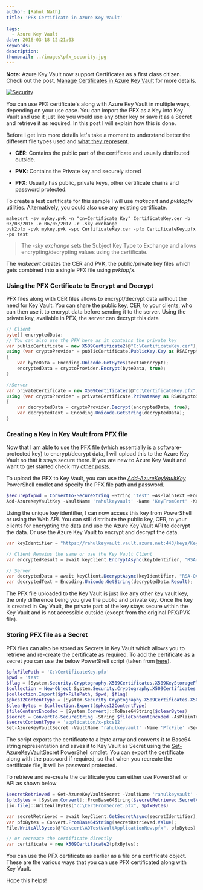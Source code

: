 ```yaml
---
author: [Rahul Nath]
title: 'PFX Certificate in Azure Key Vault'
  
tags:
  - Azure Key Vault
date: 2016-03-18 12:21:03
keywords:
description:
thumbnail: ../images\pfx_security.jpg
---
```


<div class="alert alert-info">
<strong>Note:</strong> Azure Key Vault now support Certificates as a first class citizen. Check out the post, <a href ="http://www.rahulpnath.com/blog/manage-certificates-in-azure-key-vault/">Manage Certificates in Azure Key Vault</a> for more details.
</div>

<a href="http://perspecsys.com/" class="center" title="Image By Perspecsys Photos, from https://www.flickr.com/photos/111692634@N04/15855489588"><img class="center" alt="Security" src="/images\pfx_security.jpg" /></a>

You can use PFX certificate's along with Azure Key Vault in multiple ways, depending on your use case. You can import the PFX as a Key into Key Vault and use it just like you would use any other key or save it as a Secret and retrieve it as required. In this post I will explain how this is done.

Before I get into more details let's take a moment to understand better the different file types used and [what they represent](http://stackoverflow.com/questions/2292495/what-is-the-difference-between-a-cer-pvk-and-pfx-file).

- **CER**: Contains the public part of the certificate and usually distributed outside.

- **PVK**: Contains the Private key and securely stored

- **PFX**: Usually has public, private keys, other certificate chains and password protected.

To create a test certificate for this sample I will use _makecert_ and _pvktopfx_ utilities. Alternatively, you could also use any existing certificate.

```text
makecert -sv mykey.pvk -n "cn=Certificate Key" CertificateKey.cer -b 03/03/2016 -e 06/05/2017 -r -sky exchange
pvk2pfx -pvk mykey.pvk -spc CertificateKey.cer -pfx CertificateKey.pfx -po test
```

> The _-sky exchange_ sets the Subject Key Type to Exchange and allows encrypting/decrypting values using the certificate.

The _makecert_ creates the CER and PVK, the public/private key files which gets combined into a single PFX file using _pvktopfx_.

### Using the PFX Certificate to Encrypt and Decrypt

PFX files along with CER files allows to encrypt/decrypt data without the need for Key Vault. You can share the public key, CER, to your clients, who can then use it to encrypt data before sending it to the server. Using the private key, available in PFX, the server can decrypt this data

```csharp
// Client
byte[] encryptedData;
// You can also use the PFX here as it contains the private key
var publicCertificate = new X509Certificate2(@"C:\CertificateKey.cer");
using (var cryptoProvider = publicCertificate.PublicKey.Key as RSACryptoServiceProvider)
{
    var byteData = Encoding.Unicode.GetBytes(textToEncrypt);
    encryptedData = cryptoProvider.Encrypt(byteData, true);
}

//Server
var privateCertificate = new X509Certificate2(@"C:\CertificateKey.pfx", "test");
using (var cryptoProvider = privateCertificate.PrivateKey as RSACryptoServiceProvider)
{
    var decryptedData = cryptoProvider.Decrypt(encryptedData, true);
    var decryptedText = Encoding.Unicode.GetString(decryptedData);
}

```

### Creating a Key in Key Vault from PFX file

Now that I am able to use the PFX file (which essentially is a software-protected key) to encrypt/decrypt data, I will upload this to the Azure Key Vault so that it stays secure there. If you are new to Azure Key Vault and want to get started check my [other posts](http://www.rahulpnath.com/blog/category/azure-key-vault/).

To upload the PFX to Key Vault, you can use the _[Add-AzureKeyVaultKey](https://msdn.microsoft.com/en-us/library/dn868048.aspx)_ PowerShell cmdlet and specify the PFX file path and password.

```powershell
$securepfxpwd = ConvertTo-SecureString –String 'test' –AsPlainText –Force
Add-AzureKeyVaultKey -VaultName 'rahulkeyvault' -Name 'KeyFromCert' -KeyFilePath 'c:\CertificateKey.pfx' -KeyFilePassword $securepfxpwd
```

Using the unique key identifier, I can now access this key from PowerShell or using the Web API. You can still distribute the public key, CER, to your clients for encrypting the data and use the Azure Key Vault API to decrypt the data. Or use the Azure Key Vault to encrypt and decrypt the data.

```csharp
var keyIdentifier = "https://rahulkeyvault.vault.azure.net:443/keys/KeyFromCert/";

// Client Remains the same or use the Key Vault Client
var encryptedResult = await keyClient.EncryptAsync(keyIdentifier, "RSA-OAEP", byteData);

// Server
var decryptedData = await keyClient.DecryptAsync(keyIdentifier, "RSA-OAEP", certED);
var decryptedText = Encoding.Unicode.GetString(decryptedData.Result);
```

The PFX file uploaded to the Key Vault is just like any other key vault key, the only difference being you give the public and private key. Once the key is created in Key Vault, the private part of the key stays secure within the Key Vault and is not accessible outside (except from the original PFX/PVK file).

### Storing PFX file as a Secret

PFX files can also be stored as Secrets in Key Vault which allows you to retrieve and re-create the certificate as required. To add the certificate as a secret you can use the below PowerShell script (taken from [here](http://stackoverflow.com/questions/33728213/how-to-store-pfx-certificate-in-azure-key-vault)).

```powershell
$pfxFilePath = 'C:\CertificateKey.pfx'
$pwd = 'test'
$flag = [System.Security.Cryptography.X509Certificates.X509KeyStorageFlags]::Exportable
$collection = New-Object System.Security.Cryptography.X509Certificates.X509Certificate2Collection
$collection.Import($pfxFilePath, $pwd, $flag)
$pkcs12ContentType = [System.Security.Cryptography.X509Certificates.X509ContentType]::Pkcs12
$clearBytes = $collection.Export($pkcs12ContentType)
$fileContentEncoded = [System.Convert]::ToBase64String($clearBytes)
$secret = ConvertTo-SecureString -String $fileContentEncoded -AsPlainText –Force
$secretContentType = 'application/x-pkcs12'
Set-AzureKeyVaultSecret -VaultName 'rahulkeyvault' -Name 'PfxFile' -SecretValue $Secret -ContentType $secretContentType
```

The script exports the certificate to a byte array and converts it to Base64 string representation and saves it to Key Vault as Secret using the [Set-AzureKeyVaultSecret](https://msdn.microsoft.com/en-us/library/dn868050.aspx) PowerShell cmdlet. You can export the certificate along with the password if required, so that when you recreate the certificate file, it will be password protected.

To retrieve and re-create the certificate you can either use PowerShell or API as shown below

```powershell
$secretRetrieved = Get-AzureKeyVaultSecret -VaultName 'rahulkeyvault' -Name 'PfxFile'
$pfxBytes = [System.Convert]::FromBase64String($secretRetrieved.SecretValueText)
[io.file]::WriteAllBytes("c:\CertFromSecret.pfx", $pfxBytes)
```

```csharp
var secretRetrieved = await keyClient.GetSecretAsync(secretIdentifier);
var pfxBytes = Convert.FromBase64String(secretRetrieved.Value);
File.WriteAllBytes(@"C:\cert\ADTestVaultApplicationNew.pfx", pfxBytes);

// or recreate the certificate directly
var certificate = new X509Certificate2(pfxBytes);
```

You can use the PFX certificate as earlier as a file or a certificate object. These are the various ways that you can use PFX certificated along with Key Vault.

Hope this helps!
